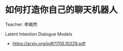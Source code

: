 # 如何打造你自己的聊天机器人

Teacher: 李嫣然

Latent Intention Dialogue Models
* https://arxiv.org/pdf/1705.10229.pdf
